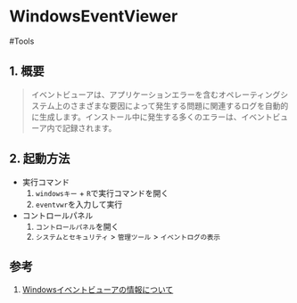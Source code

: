 # WindowsEventViewer

#Tools

## 1. 概要
> イベントビューアは、アプリケーションエラーを含むオペレーティングシステム上のさまざまな要因によって発生する問題に関連するログを自動的に生成します。インストール中に発生する多くのエラーは、イベントビューア内で記録されます。

## 2. 起動方法
 - 実行コマンド
   1. `windowsキー` + `R`で実行コマンドを開く
   2. `eventvwr`を入力して実行
 - コントロールパネル
   1. `コントロールパネル`を開く
   2. `システムとセキュリティ` > `管理ツール` > `イベントログの表示`

## 参考
1. [Windowsイベントビューアの情報について](https://helpx.adobe.com/jp/creative-suite/kb/231809.html)
